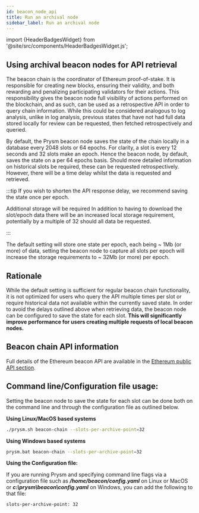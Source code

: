 ```yaml
---
id: beacon_node_api
title: Run an archival node
sidebar_label: Run an archival node
---
```


import {HeaderBadgesWidget} from '@site/src/components/HeaderBadgesWidget.js';

<HeaderBadgesWidget />

## Using archival beacon nodes for API retrieval

The beacon chain is the coordinator of Ethereum proof-of-stake. It is responsible for creating new blocks, ensuring their validity, and both rewarding and penalizing participating validators for their actions. This responsibility gives the beacon node full visibility of actions performed on the blockchain, and as such, can be used as a retrospective API in order to query chain information. While this could be considered analogous to log analysis, unlike in log analysis, previous states that have not had full data stored locally for review can be requested, then fetched retrospectively and queried.

By default, the Prysm beacon node saves the state of the chain locally in a database every 2048 slots or 64 epochs. For clarity, a slot is every 12 seconds and 32 slots make an epoch. Hence the beacon node, by default, saves the state on a per 64 epochs basis. Should more detailed information on historical slots be required, these can be requested retrospectively. However, there will be a time delay whilst the data is requested and retrieved. 

:::tip If you wish to shorten the API response delay, we recommend saving the state once per epoch.

Additional storage will be required
In addition to having to download the slot/epoch data there will be an increased local storage requirement, potentially by a multiple of 32 should all data be requested. 

:::

The default setting will store one state per epoch, each being ~ 1Mb (or more) of data, setting the beacon node to capture all slots per epoch will increase the storage requirements to ~ 32Mb (or more) per epoch. 

## Rationale

While the default setting is sufficient for regular beacon chain functionality, it is not optimized for users who query the API multiple times per slot or require historical data not available within the currently saved state. In order to avoid the delays outlined above when retrieving data, the beacon node can be configured to save the state for each slot. **This will significantly improve performance for users creating multiple requests of local beacon nodes.**  

## Beacon chain API information  

Full details of the Ethereum beacon API are available in the [Ethereum public API section](/how-prysm-works/ethereum-public-api.md). 

## Command line/Configuration file usage:

Setting the beacon node to save the state for each slot can be done both on the command line and through the configuration file as outlined below.  


**Using Linux/MacOS based systems**

```sh
./prysm.sh beacon-chain --slots-per-archive-point=32 
```

**Using Windows based systems**

```sh
prysm.bat beacon-chain --slots-per-archive-point=32
```
**Using the Configuration file:**

If you are running Prysm and specifying command line flags via a configuration file such as ***/home/beacon/config.yaml*** on Linux or MacOS or ***c:\prysm\beacon\config.yaml*** on Windows, you can add the following to that file:

```sh
slots-per-archive-point: 32 
```
